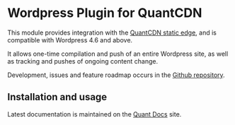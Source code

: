 # Wordpress Plugin for QuantCDN

This module provides integration with the [QuantCDN static edge](https://www.quantcdn.io), and is compatible with Wordpress 4.6 and above.

It allows one-time compilation and push of an entire Wordpress site, as well as tracking and pushes of ongoing content change.

Development, issues and feature roadmap occurs in the [Github repository](https://github.com/quantcdn/wordpress).

## Installation and usage

Latest documentation is maintained on the [Quant Docs](https://docs.quantcdn.io/docs/integrations/wordpress) site.
